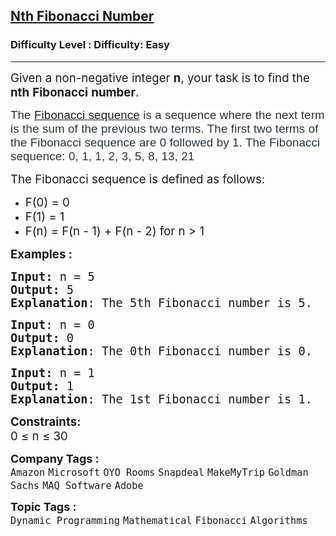 <h2><a href="https://www.geeksforgeeks.org/problems/nth-fibonacci-number1335/1?page=1&category=Mathematical&difficulty=Easy,Medium&sortBy=submissions">Nth Fibonacci Number</a></h2><h3>Difficulty Level : Difficulty: Easy</h3><hr><div class="problems_problem_content__Xm_eO"><p><span style="font-size: 14pt;">Given a non-negative integer <strong>n</strong>, your task is to find the <strong>nth</strong> <strong>Fibonacci</strong> <strong>number</strong>.</span></p>
<p><span style="font-size: 14pt;"><span style="box-sizing: border-box; margin: 0px; padding: 0px; border: 0px; vertical-align: baseline; color: #273239; font-family: Nunito, sans-serif; letter-spacing: 0.162px; background-color: #ffffff;">The&nbsp;</span><a style="box-sizing: border-box; margin: 0px; padding: 0px; border: 0px; vertical-align: baseline; outline: none; display: inline; word-break: break-word; font-family: Nunito, sans-serif; letter-spacing: 0.162px; background-color: #ffffff;" href="https://www.geeksforgeeks.org/fibonacci-series/" target="_blank" rel="noopener"><span style="box-sizing: border-box; margin: 0px; padding: 0px; border: 0px; vertical-align: baseline;">Fibonacci sequence</span></a><span style="box-sizing: border-box; margin: 0px; padding: 0px; border: 0px; vertical-align: baseline; color: #273239; font-family: Nunito, sans-serif; letter-spacing: 0.162px; background-color: #ffffff;">&nbsp;is a sequence where the next term is the sum of the previous two terms. The first two terms of the Fibonacci sequence are 0 followed by 1. The Fibonacci sequence: 0, 1, 1, 2, 3, 5, 8, 13, 21</span></span></p>
<p><span style="font-size: 14pt;">The Fibonacci sequence is defined as follows:</span></p>
<ul>
<li><span style="font-size: 14pt;">F(0) = 0</span></li>
<li><span style="font-size: 14pt;">F(1) = 1</span></li>
<li><span style="font-size: 14pt;">F(n) = F(n - 1) + F(n - 2) for n &gt; 1</span></li>
</ul>
<p><span style="font-size: 14pt;"><strong>Examples :</strong></span></p>
<pre><span style="font-size: 14pt;"><strong>Input: </strong>n = 5
<strong>Output: </strong>5
<strong>Explanation</strong>: The 5th Fibonacci number is 5.</span></pre>
<pre><span style="font-size: 14pt;"><strong>Input</strong>: n = 0
<strong>Output:</strong> 0&nbsp;
<strong>Explanation</strong>: The 0th Fibonacci number is 0.
</span></pre>
<pre><span style="font-size: 14pt;"><strong>Input: </strong>n = 1
<strong>Output: </strong>1
<strong>Explanation</strong>: The 1st Fibonacci number is 1.</span></pre>
<p><span style="font-size: 14pt;"><strong>Constraints:</strong><br>0 ≤ n ≤ 30</span></p></div><p><span style=font-size:18px><strong>Company Tags : </strong><br><code>Amazon</code>&nbsp;<code>Microsoft</code>&nbsp;<code>OYO Rooms</code>&nbsp;<code>Snapdeal</code>&nbsp;<code>MakeMyTrip</code>&nbsp;<code>Goldman Sachs</code>&nbsp;<code>MAQ Software</code>&nbsp;<code>Adobe</code>&nbsp;<br><p><span style=font-size:18px><strong>Topic Tags : </strong><br><code>Dynamic Programming</code>&nbsp;<code>Mathematical</code>&nbsp;<code>Fibonacci</code>&nbsp;<code>Algorithms</code>&nbsp;